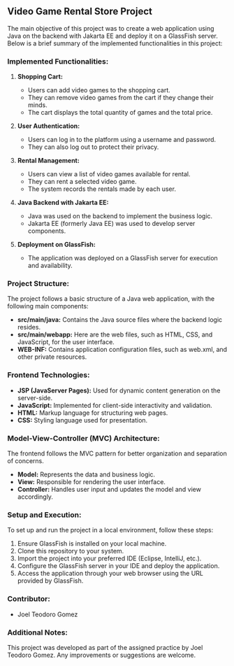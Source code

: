 ## Video Game Rental Store Project

 The main objective of this project was to create a web application using Java on the backend with Jakarta EE and deploy it on a GlassFish server. Below is a brief summary of the implemented functionalities in this project:

### Implemented Functionalities:

1. **Shopping Cart:**
   - Users can add video games to the shopping cart.
   - They can remove video games from the cart if they change their minds.
   - The cart displays the total quantity of games and the total price.

2. **User Authentication:**
   - Users can log in to the platform using a username and password.
   - They can also log out to protect their privacy.

3. **Rental Management:**
   - Users can view a list of video games available for rental.
   - They can rent a selected video game.
   - The system records the rentals made by each user.

4. **Java Backend with Jakarta EE:**
   - Java was used on the backend to implement the business logic.
   - Jakarta EE (formerly Java EE) was used to develop server components.

5. **Deployment on GlassFish:**
   - The application was deployed on a GlassFish server for execution and availability.

### Project Structure:

The project follows a basic structure of a Java web application, with the following main components:

- **src/main/java:** Contains the Java source files where the backend logic resides.
- **src/main/webapp:** Here are the web files, such as HTML, CSS, and JavaScript, for the user interface.
- **WEB-INF:** Contains application configuration files, such as web.xml, and other private resources.

### Frontend Technologies:

- **JSP (JavaServer Pages):** Used for dynamic content generation on the server-side.
- **JavaScript:** Implemented for client-side interactivity and validation.
- **HTML:** Markup language for structuring web pages.
- **CSS:** Styling language used for presentation.

### Model-View-Controller (MVC) Architecture:

The frontend follows the MVC pattern for better organization and separation of concerns. 
- **Model:** Represents the data and business logic.
- **View:** Responsible for rendering the user interface.
- **Controller:** Handles user input and updates the model and view accordingly.

### Setup and Execution:

To set up and run the project in a local environment, follow these steps:

1. Ensure GlassFish is installed on your local machine.
2. Clone this repository to your system.
3. Import the project into your preferred IDE (Eclipse, IntelliJ, etc.).
4. Configure the GlassFish server in your IDE and deploy the application.
5. Access the application through your web browser using the URL provided by GlassFish.

### Contributor:

- Joel Teodoro Gomez

### Additional Notes:

This project was developed as part of the assigned practice by Joel Teodoro Gomez. Any improvements or suggestions are welcome.
